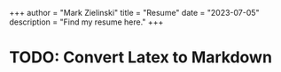 +++
author = "Mark Zielinski"
title = "Resume"
date = "2023-07-05"
description = "Find my resume here."
+++

# TODO: Convert Latex to Markdown
